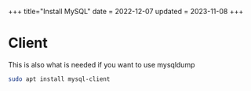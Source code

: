 +++
title="Install MySQL"
date = 2022-12-07
updated = 2023-11-08
+++

# Client

This is also what is needed if you want to use mysqldump

```sh
sudo apt install mysql-client
```
